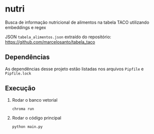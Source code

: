 # nutri

Busca de informação nutricional de alimentos na tabela TACO utilizando embeddings e regex

JSON `tabela_alimentos.json` extraído do repositório: https://github.com/marcelosanto/tabela_taco

## Dependências 
As dependências desse projeto estão listadas nos arquivos `Pipfile` e `Pipfile.lock`

## Execução
1. Rodar o banco vetorial
    ```shell
    chroma run
    ```
2. Rodar o código principal
    ```bash
    python main.py
    ```
